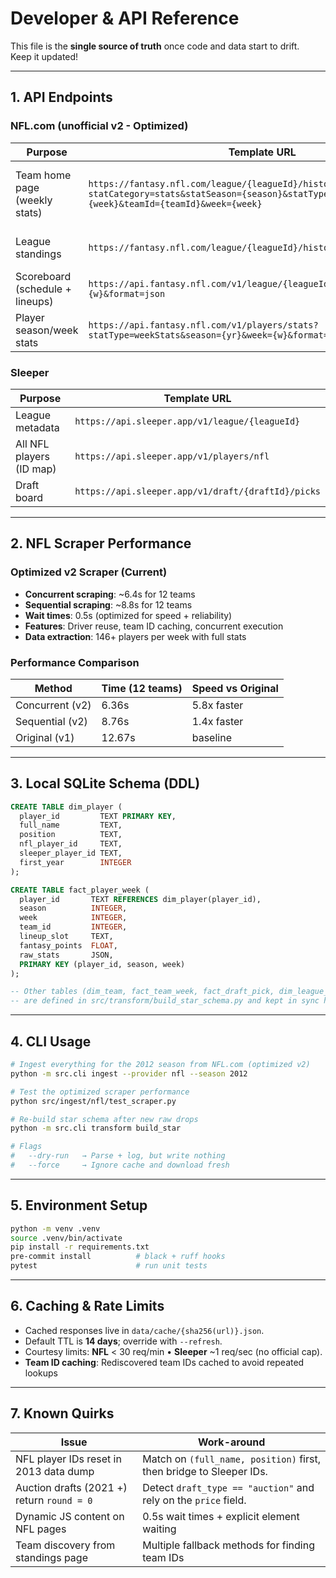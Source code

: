 # Developer & API Reference

This file is the **single source of truth** once code and data start to drift.  
Keep it updated!

---

## 1. API Endpoints

### NFL.com (unofficial v2 - Optimized)

| Purpose | Template URL | Notes |
|---------|--------------|-------|
| Team home page (weekly stats) | `https://fantasy.nfl.com/league/{leagueId}/history/{season}/teamhome?statCategory=stats&statSeason={season}&statType=weekStats&statWeek={week}&teamId={teamId}&week={week}` | **Optimized scraper with 0.5s wait times** |
| League standings | `https://fantasy.nfl.com/league/{leagueId}/history/{season}/standings` | Used for team discovery |
| Scoreboard (schedule + lineups) | `https://api.fantasy.nfl.com/v1/league/{leagueId}/scoreboard?week={w}&format=json` | Seasons ≤ 2024 (legacy) |
| Player season/week stats | `https://api.fantasy.nfl.com/v1/players/stats?statType=weekStats&season={yr}&week={w}&format=json` | No auth required (legacy) |

### Sleeper

| Purpose | Template URL |
|---------|--------------|
| League metadata | `https://api.sleeper.app/v1/league/{leagueId}` |
| All NFL players (ID map) | `https://api.sleeper.app/v1/players/nfl` |
| Draft board | `https://api.sleeper.app/v1/draft/{draftId}/picks` |

---

## 2. NFL Scraper Performance

### Optimized v2 Scraper (Current)
- **Concurrent scraping**: ~6.4s for 12 teams
- **Sequential scraping**: ~8.8s for 12 teams  
- **Wait times**: 0.5s (optimized for speed + reliability)
- **Features**: Driver reuse, team ID caching, concurrent execution
- **Data extraction**: 146+ players per week with full stats

### Performance Comparison
| Method | Time (12 teams) | Speed vs Original |
|--------|----------------|-------------------|
| Concurrent (v2) | 6.36s | 5.8x faster |
| Sequential (v2) | 8.76s | 1.4x faster |
| Original (v1) | 12.67s | baseline |

---

## 3. Local SQLite Schema (DDL)

```sql
CREATE TABLE dim_player (
  player_id         TEXT PRIMARY KEY,
  full_name         TEXT,
  position          TEXT,
  nfl_player_id     TEXT,
  sleeper_player_id TEXT,
  first_year        INTEGER
);

CREATE TABLE fact_player_week (
  player_id       TEXT REFERENCES dim_player(player_id),
  season          INTEGER,
  week            INTEGER,
  team_id         INTEGER,
  lineup_slot     TEXT,
  fantasy_points  FLOAT,
  raw_stats       JSON,
  PRIMARY KEY (player_id, season, week)
);

-- Other tables (dim_team, fact_team_week, fact_draft_pick, dim_league_season)
-- are defined in src/transform/build_star_schema.py and kept in sync here.
```

---

## 4. CLI Usage

```bash
# Ingest everything for the 2012 season from NFL.com (optimized v2)
python -m src.cli ingest --provider nfl --season 2012

# Test the optimized scraper performance
python src/ingest/nfl/test_scraper.py

# Re-build star schema after new raw drops
python -m src.cli transform build_star

# Flags
#   --dry-run   → Parse + log, but write nothing
#   --force     → Ignore cache and download fresh
```

---

## 5. Environment Setup

```bash
python -m venv .venv
source .venv/bin/activate
pip install -r requirements.txt
pre-commit install          # black + ruff hooks
pytest                      # run unit tests
```

---

## 6. Caching & Rate Limits

* Cached responses live in `data/cache/{sha256(url)}.json`.  
* Default TTL is **14 days**; override with `--refresh`.  
* Courtesy limits: **NFL** < 30 req/min • **Sleeper** ~1 req/sec (no official cap).  
* **Team ID caching**: Rediscovered team IDs cached to avoid repeated lookups

---

## 7. Known Quirks

| Issue | Work-around |
|-------|-------------|
| NFL player IDs reset in 2013 data dump | Match on `(full_name, position)` first, then bridge to Sleeper IDs. |
| Auction drafts (2021 +) return `round = 0` | Detect `draft_type == "auction"` and rely on the `price` field. |
| Dynamic JS content on NFL pages | 0.5s wait times + explicit element waiting |
| Team discovery from standings page | Multiple fallback methods for finding team IDs |
